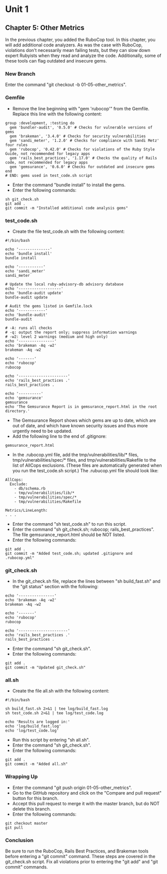 # Unit 1
## Chapter 5: Other Metrics
In the previous chapter, you added the RuboCop tool.  In this chapter, you will add additional code analyzers.  As was the case with RuboCop, violations don't necessarily mean failing tests, but they can slow down expert Rubyists when they read and analyze the code.  Additionally, some of these tools can flag outdated and insecure gems.

### New Branch
Enter the command "git checkout -b 01-05-other_metrics".

### Gemfile
* Remove the line beginning with "gem 'rubocop'" from the Gemfile.  Replace this line with the following content:
```
group :development, :testing do
  gem 'bundler-audit', '0.5.0' # Checks for vulnerable versions of gems
  gem 'brakeman', '3.4.0' # Checks for security vulnerabilities
  gem 'sandi_meter', '1.2.0' # Checks for compliance with Sandi Metz' four rules
  gem 'rubocop', '0.42.0' # Checks for violations of the Ruby Style Guide, not recommended for legacy apps
  gem 'rails_best_practices', '1.17.0' # Checks the quality of Rails code, not recommended for legacy apps
  gem 'gemsurance', '0.6.0' # Checks for outdated and insecure gems
end
# END: gems used in test_code.sh script
```
* Enter the command "bundle install" to install the gems.
* Enter the following commands:
```
sh git_check.sh
git add .
git commit -m "Installed additional code analysis gems" 
```
### test_code.sh
* Create the file test_code.sh with the following content:
```
#!/bin/bash

echo '--------------'
echo 'bundle install'
bundle install

echo '-----------'
echo 'sandi_meter'
sandi_meter

# Update the local ruby-advisory-db advisory database
echo '-------------------'
echo 'bundle-audit update'
bundle-audit update

# Audit the gems listed in Gemfile.lock
echo '------------'
echo 'bundle-audit'
bundle-audit

# -A: runs all checks
# -q: output the report only; suppress information warnings
# -w2: level 2 warnings (medium and high only)
echo '----------------'
echo 'brakeman -Aq -w2'
brakeman -Aq -w2

echo '-------'
echo 'rubocop'
rubocop

echo '----------------------'
echo 'rails_best_practices .'
rails_best_practices .

echo '----------'
echo 'gemsurance'
gemsurance
echo 'The Gemsurance Report is in gemsurance_report.html in the root directory.'
```
* The Gemsurance Report shows which gems are up to date, which are out of date, and which have known security issues and thus more urgently need to be updated.
* Add the following line to the end of .gitignore:
```
gemsurance_report.html
```
* In the .rubocop.yml file, add the tmp/vulnerabilities/lib/* files, tmp/vulnerabilities/spec/* files, and tmp/vulnerabilities/Rakefile to the list of AllCops exclusions.  (These files are automatically generated when you run the test_code.sh script.)  The .rubucop.yml file should look like:
```
AllCops:
  Exclude:
    - db/schema.rb
    - tmp/vulnerabilities/lib/*
    - tmp/vulnerabilities/spec/*
    - tmp/vulnerabilities/Rakefile
    
Metrics/LineLength:
. . .
```
* Enter the command "sh test_code.sh" to run this script.
* Enter the command "sh git_check.sh; rubocop; rails_best_practices".  The file gemsurance_report.html should be NOT listed.
* Enter the following commands:
```
git add .
git commit -m "Added test_code.sh; updated .gitignore and .rubocop.yml" 
```

### git_check.sh
* In the git_check.sh file, replace the lines between "sh build_fast.sh" and the "git status" section with the following:
```
echo '----------------'
echo 'brakeman -Aq -w2'
brakeman -Aq -w2

echo '-------'
echo 'rubocop'
rubocop

echo '----------------------'
echo 'rails_best_practices .'
rails_best_practices .
```
* Enter the command "sh git_check.sh".
* Enter the following commands:
```
git add .
git commit -m "Updated git_check.sh" 
```

### all.sh
* Create the file all.sh with the following content:
```
#!/bin/bash

sh build_fast.sh 2>&1 | tee log/build_fast.log
sh test_code.sh 2>&1 | tee log/test_code.log

echo 'Results are logged in:'
echo 'log/build_fast.log'
echo 'log/test_code.log'
```
* Run this script by entering "sh all.sh".
* Enter the command "sh git_check.sh".
* Enter the following commands:
```
git add .
git commit -m "Added all.sh"
```

### Wrapping Up
* Enter the command "git push origin 01-05-other_metrics".
* Go to the GitHub repository and click on the "Compare and pull request" button for this branch.
* Accept this pull request to merge it with the master branch, but do NOT delete this branch.
* Enter the following commands:
```
git checkout master
git pull
```

### Conclusion
Be sure to run the RuboCop, Rails Best Practices, and Brakeman tools before entering a "git commit" command.  These steps are covered in the git_check.sh script.  Fix all violations prior to entering the "git add" and "git commit" commands.
